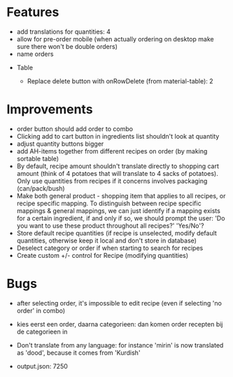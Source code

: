 # Features

- add translations for quantities: 4
- allow for pre-order mobile (when actually ordering on desktop make sure there won't be double orders)
- name orders

* Table

  - Replace delete button with onRowDelete (from material-table): 2

# Improvements

- order button should add order to combo
- Clicking add to cart button in ingredients list shouldn't look at quantity
- adjust quantity buttons bigger
- add AH-items together from different recipes on order (by making sortable table)
- By default, recipe amount shouldn't translate directly to shopping cart amount (think of 4 potatoes that will translate to 4 sacks of potatoes). Only use quantities from recipes if it concerns involves packaging (can/pack/bush)
- Make both general product - shopping item that applies to all recipes, or recipe specific mapping. To distinguish between recipe specific mappings & general mappings, we can just identify if a mapping exists for a certain ingredient, if and only if so, we should prompt the user: 'Do you want to use these product throughout all recipes?' 'Yes/No'?
- Store default recipe quantities (if recipe is unselected, modify default quantities, otherwise keep it local and don't store in database)
- Deselect category or order if when starting to search for recipes
- Create custom +/- control for Recipe (modifying quantities)

# Bugs

- after selecting order, it's impossible to edit recipe (even if selecting 'no order' in combo)
- kies eerst een order, daarna categorieen: dan komen order recepten bij de categorieen in
- Don't translate from any language: for instance 'mirin' is now translated as 'dood', because it comes from 'Kurdish'

- output.json: 7250
